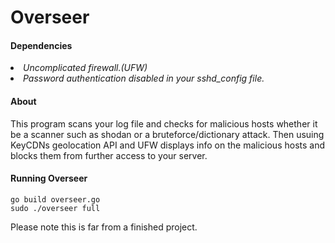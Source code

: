 # Overseer
<h4>Dependencies</h4>
  <li><i>
  Uncomplicated firewall.(UFW)
   </li>
  <li>
  Password authentication disabled in your sshd_config file.
  </li></i>
  <h4>About</h4>
  <p>
  This program scans your log file and checks for malicious hosts whether it be a scanner such as shodan or a bruteforce/dictionary attack. Then usuing
  KeyCDNs geolocation API and UFW displays info on the malicious hosts and blocks them from further access to your server.
  </p>
  <h4>Running Overseer</h4>

  
  ```
  go build overseer.go
  sudo ./overseer full
  ```

Please note this is far from a finished project.
